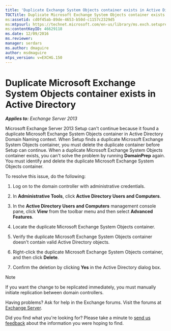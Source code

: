 ```yaml
---
title: 'Duplicate Exchange System Objects container exists in Active Directory'
TOCTitle: Duplicate Microsoft Exchange System Objects container exists in Active Directory
ms:assetid: cd0f45ab-89de-4653-b50d-c1157c2329d5
ms:mtpsurl: https://technet.microsoft.com/en-us/library/ms.exch.setupreadiness.adiniterrorrule(v=EXCHG.150)
ms:contentKeyID: 46629118
ms.date: 12/09/2016
ms.reviewer: 
manager: serdars
ms.author: dmaguire
author: msdmaguire
mtps_version: v=EXCHG.150
---
```


# Duplicate Microsoft Exchange System Objects container exists in Active Directory

_**Applies to:** Exchange Server 2013_

Microsoft Exchange Server 2013 Setup can't continue because it found a duplicate Microsoft Exchange System Objects container in Active Directory Domain Naming context. When Setup finds a duplicate Microsoft Exchange System Objects container, you must delete the duplicate container before Setup can continue. When a duplicate Microsoft Exchange System Objects container exists, you can't solve the problem by running **DomainPrep** again. You must identify and delete the duplicate Microsoft Exchange System Objects container.

To resolve this issue, do the following:

1. Log on to the domain controller with administrative credentials.

2. In **Administrative Tools**, click **Active Directory Users and Computers**.

3. In the **Active Directory Users and Computers** management console pane, click **View** from the toolbar menu and then select **Advanced Features**.

4. Locate the duplicate Microsoft Exchange System Objects container.

5. Verify the duplicate Microsoft Exchange System Objects container doesn't contain valid Active Directory objects.

6. Right-click the duplicate Microsoft Exchange System Objects container, and then click **Delete**.

7. Confirm the deletion by clicking **Yes** in the Active Directory dialog box.

> [!NOTE]
> If you want the change to be replicated immediately, you must manually initiate replication between domain controllers.

Having problems? Ask for help in the Exchange forums. Visit the forums at [Exchange Server](https://go.microsoft.com/fwlink/p/?linkid=60612).

Did you find what you're looking for? Please take a minute to [send us feedback](mailto:exsetuphelpfeedback@microsoft.com?subject=exchange%202013%20setup%20help%20feedback) about the information you were hoping to find.
